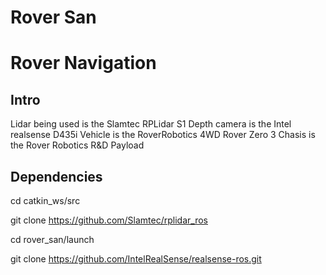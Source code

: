 # Rover San
# Rover Navigation


## Intro

Lidar being used is  the Slamtec RPLidar S1 
Depth camera is the Intel realsense D435i
Vehicle is the RoverRobotics 4WD Rover Zero 3 
Chasis is the Rover Robotics R&D Payload

## Dependencies

cd  catkin_ws/src

git clone https://github.com/Slamtec/rplidar_ros

cd rover_san/launch

git clone https://github.com/IntelRealSense/realsense-ros.git



